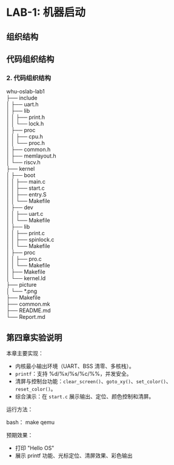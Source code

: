 # LAB-1: 机器启动

## 组织结构
## 代码组织结构

### 2. 代码组织结构
whu-oslab-lab1  
├── include  
│   ├── uart.h  
│   ├── lib  
│   │   ├── print.h  
│   │   └── lock.h  
│   ├── proc  
│   │   ├── cpu.h  
│   │   └── proc.h  
│   ├── common.h  
│   ├── memlayout.h  
│   └── riscv.h  
├── kernel  
│   ├── boot  
│   │   ├── main.c     
│   │   ├── start.c    
│   │   ├── entry.S  
│   │   └── Makefile  
│   ├── dev  
│   │   ├── uart.c  
│   │   └── Makefile  
│   ├── lib  
│   │   ├── print.c    
│   │   ├── spinlock.c   
│   │   └── Makefile    
│   ├── proc  
│   │   ├── pro.c     
│   │   └── Makefile  
│   ├── Makefile  
│   └── kernel.ld  
├── picture  
│   └── *.png  
├── Makefile  
├── common.mk  
├── README.md  
└── Report.md  
## 第四章实验说明

本章主要实现：

- 内核最小输出环境（UART、BSS 清零、多核栈）。
- `printf`：支持 %d/%x/%s/%c/%%，并发安全。
- 清屏与控制台功能：`clear_screen()`、`goto_xy()`、`set_color()`、`reset_color()`。
- 综合演示：在 `start.c` 展示输出、定位、颜色控制和清屏。

运行方法：

bash：
make qemu

预期效果：

- 打印 "Hello OS"
- 展示 printf 功能、光标定位、清屏效果、彩色输出
